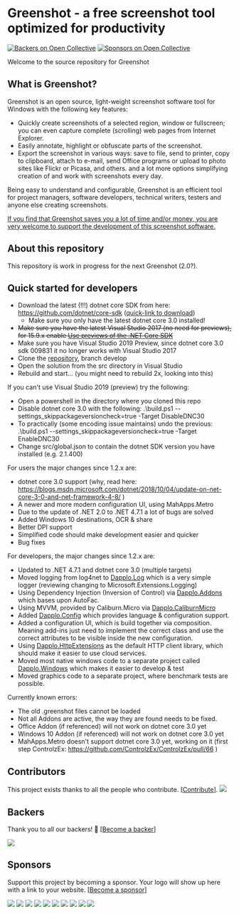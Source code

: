 Greenshot - a free screenshot tool optimized for productivity
=============================================================
[![Backers on Open Collective](https://opencollective.com/greenshot/backers/badge.svg)](#backers)
 [![Sponsors on Open Collective](https://opencollective.com/greenshot/sponsors/badge.svg)](#sponsors) 
 
Welcome to the source repository for Greenshot

What is Greenshot?
------------------

Greenshot is an open source, light-weight screenshot software tool for Windows with the following key features:

* Quickly create screenshots of a selected region, window or fullscreen; you can even capture complete (scrolling) web pages from Internet Explorer.
* Easily annotate, highlight or obfuscate parts of the screenshot.
* Export the screenshot in various ways: save to file, send to printer, copy to clipboard, attach to e-mail, send Office programs or upload to photo sites like Flickr or Picasa, and others.
and a lot more options simplifying creation of and work with screenshots every day.

Being easy to understand and configurable, Greenshot is an efficient tool for project managers, software developers, technical writers, testers and anyone else creating screenshots.


[If you find that Greenshot saves you a lot of time and/or money, you are very welcome to support the development of this screenshot software.](http://getgreenshot.org/support/)


About this repository
---------------------
This repository is work in progress for the next Greenshot (2.0?).


Quick started for developers
----------------------------
* Download the latest (!!!) dotnet core SDK from here: https://github.com/dotnet/core-sdk ([quick-link to download](https://dotnetcli.blob.core.windows.net/dotnet/Sdk/master/dotnet-sdk-latest-win-x64.exe))
  * Make sure you only have the latest dotnet core 3.0 installed!
* ~~Make sure you have the latest Visual Studio 2017 (no need for previews), for 15.9.x enable [Use previews of the .NET Core SDK](https://blogs.msdn.microsoft.com/dotnet/2018/11/13/net-core-tooling-update-for-visual-studio-2017-version-15-9/)~~
* Make sure you have Visual Studio 2019 Preview, since dotnet core 3.0 sdk 009831 it no longer works with Visual Studio 2017
* Clone the [repository](https://github.com/greenshot/greenshot/tree/develop), branch develop
* Open the solution from the src directory in Visual Studio
* Rebuild and start... (you might need to rebuild 2x, looking into this)

If you can't use Visual Studio 2019 (preview) try the following:
* Open a powershell in the directory where you cloned this repo
* Disable dotnet core 3.0 with the following: .\build.ps1 --settings_skippackageversioncheck=true -Target DisableDNC30
* To practically (some encoding issue maintains) undo the previous: .\build.ps1 --settings_skippackageversioncheck=true -Target EnableDNC30
* Change src/global.json to contain the dotnet SDK version you have installed (e.g. 2.1.400)

For users the major changes since 1.2.x are:
* dotnet core 3.0 support (why, read here: https://blogs.msdn.microsoft.com/dotnet/2018/10/04/update-on-net-core-3-0-and-net-framework-4-8/ )
* A newer and more modern configuration UI, using MahApps.Metro
* Due to the update of .NET 2.0 to .NET 4.7.1 a lot of bugs are solved
* Added Windows 10 destinations, OCR & share
* Better DPI support
* Simplified code should make development easier and quicker
* Bug fixes


For developers, the major changes since 1.2.x are:
* Updated to .NET 4.7.1 and dotnet core 3.0 (multiple targets)
* Moved logging from log4net to [Dapplo.Log](https://github.com/dapplo/Dapplo.Log) which is a very simple logger (reviewing changing to Microsoft.Extensions.Logging)
* Using Dependency Injection (Inversion of Control) via [Dapplo.Addons](https://github.com/dapplo/Dapplo.Addons) which bases upon AutoFac.
* Using MVVM, provided by Caliburn.Micro via [Dapplo.CaliburnMicro](https://github.com/dapplo/Dapplo.CaliburnMicro)
* Added [Dapplo.Config](https://github.com/dapplo/Dapplo.Config) which provides language & configuration support.
* Added a configuration UI, which is build together via composition. Meaning add-ins just need to implement the correct class and use the correct attributes to be visible inside the new configuration.
* Using [Dapplo.HttpExtensions](https://github.com/dapplo/Dapplo.HttpExtensions) as the default HTTP client library, which should make it easier to use cloud services.
* Moved most native windows code to a separate project called [Dapplo.Windows](https://github.com/dapplo/Dapplo.Windows) which makes it easier to develop & test
* Moved graphics code to a separate project, where benchmark tests are possible.


Currently known errors:
* The old .greenshot files cannot be loaded
* Not all Addons are active, the way they are found needs to be fixed.
* Office Addon (if referenced) will not work on dotnet core 3.0 yet
* Windows 10 Addon (if referenced) will not work on dotnet core 3.0 yet
* MahApps.Metro doesn't support dotnet core 3.0 yet, working on it (first step ControlzEx: https://github.com/ControlzEx/ControlzEx/pull/66 )


## Contributors

This project exists thanks to all the people who contribute. [[Contribute](CONTRIBUTING.md)].
<a href="https://github.com/greenshot/greenshot/graphs/contributors"><img src="https://opencollective.com/greenshot/contributors.svg?width=890&button=false" /></a>


## Backers

Thank you to all our backers! 🙏 [[Become a backer](https://opencollective.com/greenshot#backer)]

<a href="https://opencollective.com/greenshot#backers" target="_blank"><img src="https://opencollective.com/greenshot/backers.svg?width=890"></a>


## Sponsors

Support this project by becoming a sponsor. Your logo will show up here with a link to your website. [[Become a sponsor](https://opencollective.com/greenshot#sponsor)]

<a href="https://opencollective.com/greenshot/sponsor/0/website" target="_blank"><img src="https://opencollective.com/greenshot/sponsor/0/avatar.svg"></a>
<a href="https://opencollective.com/greenshot/sponsor/1/website" target="_blank"><img src="https://opencollective.com/greenshot/sponsor/1/avatar.svg"></a>
<a href="https://opencollective.com/greenshot/sponsor/2/website" target="_blank"><img src="https://opencollective.com/greenshot/sponsor/2/avatar.svg"></a>
<a href="https://opencollective.com/greenshot/sponsor/3/website" target="_blank"><img src="https://opencollective.com/greenshot/sponsor/3/avatar.svg"></a>
<a href="https://opencollective.com/greenshot/sponsor/4/website" target="_blank"><img src="https://opencollective.com/greenshot/sponsor/4/avatar.svg"></a>
<a href="https://opencollective.com/greenshot/sponsor/5/website" target="_blank"><img src="https://opencollective.com/greenshot/sponsor/5/avatar.svg"></a>
<a href="https://opencollective.com/greenshot/sponsor/6/website" target="_blank"><img src="https://opencollective.com/greenshot/sponsor/6/avatar.svg"></a>
<a href="https://opencollective.com/greenshot/sponsor/7/website" target="_blank"><img src="https://opencollective.com/greenshot/sponsor/7/avatar.svg"></a>
<a href="https://opencollective.com/greenshot/sponsor/8/website" target="_blank"><img src="https://opencollective.com/greenshot/sponsor/8/avatar.svg"></a>
<a href="https://opencollective.com/greenshot/sponsor/9/website" target="_blank"><img src="https://opencollective.com/greenshot/sponsor/9/avatar.svg"></a>


